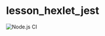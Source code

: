 # lesson_hexlet_jest

![Node.js CI](https://github.com/julijaschwarz/lesson_hexlet_jest/workflows/Node.js%20CI/badge.svg?branch=master)